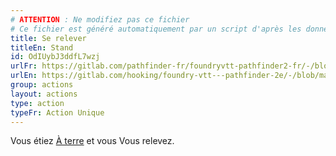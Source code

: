 ```yaml
---
# ATTENTION : Ne modifiez pas ce fichier
# Ce fichier est généré automatiquement par un script d'après les données du module Foundry VTT officiel et de sa traduction
title: Se relever
titleEn: Stand
id: OdIUybJ3ddfL7wzj
urlFr: https://gitlab.com/pathfinder-fr/foundryvtt-pathfinder2-fr/-/blob/master/data/actions/OdIUybJ3ddfL7wzj.htm
urlEn: https://gitlab.com/hooking/foundry-vtt---pathfinder-2e/-/blob/master/packs/data/actions.db/stand.json
group: actions
layout: actions
type: action
typeFr: Action Unique
---
```

Vous étiez [À terre](../etats/à-terre.md) et vous Vous relevez.
